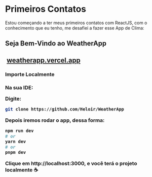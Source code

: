 <h1>Primeiros Contatos</h1>
<p>Estou começando a ter meus primeiros contatos com ReactJS, com o conhecimento que eu tenho, me desafiei a fazer esse App de Clima:<p>

<h2>Seja Bem-Vindo ao WeatherApp<h2>
<img src=""></img>
<a href="https://weather-app-portifolio.vercel.app/">weatherapp.vercel.app</a>

<h3>Importe Localmente<h3>
  
Na sua IDE:

Digite:
```bash
git clone https://github.com/Heloir/WeatherApp
```
Depois iremos rodar o app, dessa forma:
```bash
npm run dev
# or
yarn dev
# or
pnpm dev
```

Clique em http://localhost:3000, e você terá o projeto localmente ☕
